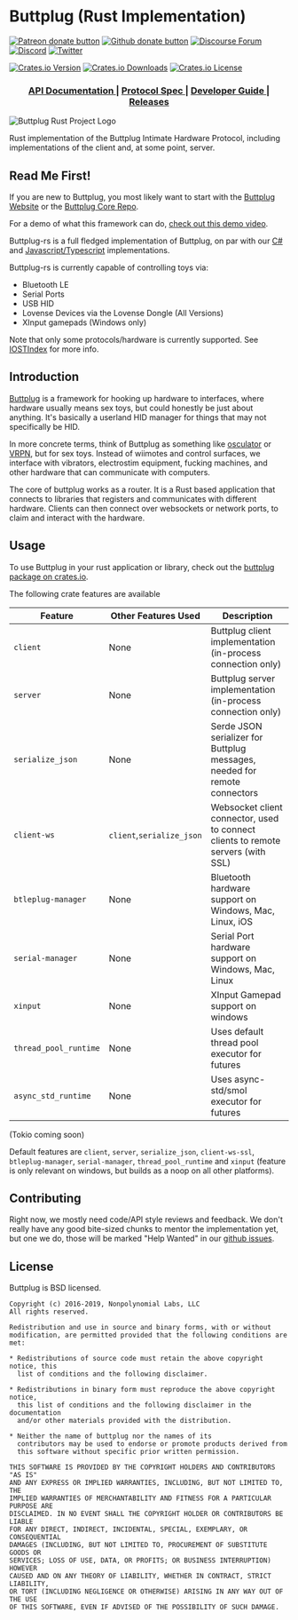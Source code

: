 # Buttplug (Rust Implementation)

[![Patreon donate button](https://img.shields.io/badge/patreon-donate-yellow.svg)](https://www.patreon.com/qdot)
[![Github donate button](https://img.shields.io/badge/github-donate-ff69b4.svg)](https://www.github.com/sponsors/qdot)
[![Discourse Forum](https://img.shields.io/badge/discourse-forum-blue.svg)](https://metafetish.club)
[![Discord](https://img.shields.io/discord/353303527587708932.svg?logo=discord)](https://discord.buttplug.io)
[![Twitter](https://img.shields.io/twitter/follow/buttplugio.svg?style=social&logo=twitter)](https://twitter.com/buttplugio)

[![Crates.io Version](https://img.shields.io/crates/v/buttplug)](https://crates.io/crates/buttplug)
[![Crates.io Downloads](https://img.shields.io/crates/d/buttplug)](https://crates.io/crates/buttplug)
[![Crates.io License](https://img.shields.io/crates/l/buttplug)](https://crates.io/crates/buttplug)

<div align="center">
  <h3>
    <a href="https://docs.rs/buttplug">
      API Documentation
    </a>
    <span> | </span>
    <a href="https://buttplug-spec.docs.buttplug.io">
      Protocol Spec
    </a>
    <span> | </span>
    <a href="https://buttplug-developer-guide.docs.buttplug.io">
      Developer Guide
    </a>
    <span> | </span>
    <a href="https://github.com/buttplugio/buttplug-rs/releases">
      Releases
    </a>
  </h3>
</div>

![Buttplug Rust Project Logo](https://raw.githubusercontent.com/buttplugio/buttplug-rs/dev/buttplug/docs/buttplug_rust_docs.png)

Rust implementation of the Buttplug Intimate Hardware Protocol,
including implementations of the client and, at some point, server.

## Read Me First!

If you are new to Buttplug, you most likely want to start with the
[Buttplug Website](https://buttplug.io) or the [Buttplug Core
Repo](https://github.com/buttplugio/buttplug).

For a demo of what this framework can do, [check out this demo
video](https://www.youtube.com/watch?v=RXD76g5fias).

Buttplug-rs is a full fledged implementation of Buttplug, on par with
our [C#](https://github.com/buttplugio/buttplug-csharp) and
[Javascript/Typescript](https://github.com/buttplugio/buttplug-js)
implementations.

Buttplug-rs is currently capable of controlling toys via:

- Bluetooth LE
- Serial Ports
- USB HID
- Lovense Devices via the Lovense Dongle (All Versions)
- XInput gamepads (Windows only)

Note that only some protocols/hardware is currently supported. See
[IOSTIndex](https://iostindex.com) for more info.

## Introduction

[Buttplug](https://buttplug.io) is a framework for hooking up hardware
to interfaces, where hardware usually means sex toys, but could
honestly be just about anything. It's basically a userland HID manager
for things that may not specifically be HID.

In more concrete terms, think of Buttplug as something like
[osculator](http://www.osculator.net/) or [VRPN](http://vrpn.org), but
for sex toys. Instead of wiimotes and control surfaces, we interface
with vibrators, electrostim equipment, fucking machines, and other
hardware that can communicate with computers.

The core of buttplug works as a router. It is a Rust based application
that connects to libraries that registers and communicates with
different hardware. Clients can then connect over websockets or
network ports, to claim and interact with the hardware.

## Usage

To use Buttplug in your rust application or library, check out the
[buttplug package on crates.io](https://crates.io/buttplug).

The following crate features are available

| Feature | Other Features Used | Description |
| --------- | ----------- | ----------- |
| `client` | None | Buttplug client implementation (in-process connection only) |
| `server` | None | Buttplug server implementation (in-process connection only) |
| `serialize_json` | None | Serde JSON serializer for Buttplug messages, needed for remote connectors |
| `client-ws` | `client`,`serialize_json` | Websocket client connector, used to connect clients to remote servers (with SSL) |
| `btleplug-manager` | None | Bluetooth hardware support on Windows, Mac, Linux, iOS |
| `serial-manager` | None | Serial Port hardware support on Windows, Mac, Linux |
| `xinput` | None | XInput Gamepad support on windows |
| `thread_pool_runtime` | None | Uses default thread pool executor for futures |
| `async_std_runtime` | None | Uses async-std/smol executor for futures |

(Tokio coming soon)

Default features are `client`, `server`, `serialize_json`, `client-ws-ssl`,
`btleplug-manager`, `serial-manager`, `thread_pool_runtime` and `xinput`
(feature is only relevant on windows, but builds as a noop on all other
platforms).

## Contributing

Right now, we mostly need code/API style reviews and feedback. We
don't really have any good bite-sized chunks to mentor the
implementation yet, but one we do, those will be marked "Help Wanted"
in our [github
issues](https://github.com/buttplugio/buttplug-rs/issues).

## License

Buttplug is BSD licensed.

    Copyright (c) 2016-2019, Nonpolynomial Labs, LLC
    All rights reserved.

    Redistribution and use in source and binary forms, with or without
    modification, are permitted provided that the following conditions are met:

    * Redistributions of source code must retain the above copyright notice, this
      list of conditions and the following disclaimer.

    * Redistributions in binary form must reproduce the above copyright notice,
      this list of conditions and the following disclaimer in the documentation
      and/or other materials provided with the distribution.

    * Neither the name of buttplug nor the names of its
      contributors may be used to endorse or promote products derived from
      this software without specific prior written permission.

    THIS SOFTWARE IS PROVIDED BY THE COPYRIGHT HOLDERS AND CONTRIBUTORS "AS IS"
    AND ANY EXPRESS OR IMPLIED WARRANTIES, INCLUDING, BUT NOT LIMITED TO, THE
    IMPLIED WARRANTIES OF MERCHANTABILITY AND FITNESS FOR A PARTICULAR PURPOSE ARE
    DISCLAIMED. IN NO EVENT SHALL THE COPYRIGHT HOLDER OR CONTRIBUTORS BE LIABLE
    FOR ANY DIRECT, INDIRECT, INCIDENTAL, SPECIAL, EXEMPLARY, OR CONSEQUENTIAL
    DAMAGES (INCLUDING, BUT NOT LIMITED TO, PROCUREMENT OF SUBSTITUTE GOODS OR
    SERVICES; LOSS OF USE, DATA, OR PROFITS; OR BUSINESS INTERRUPTION) HOWEVER
    CAUSED AND ON ANY THEORY OF LIABILITY, WHETHER IN CONTRACT, STRICT LIABILITY,
    OR TORT (INCLUDING NEGLIGENCE OR OTHERWISE) ARISING IN ANY WAY OUT OF THE USE
    OF THIS SOFTWARE, EVEN IF ADVISED OF THE POSSIBILITY OF SUCH DAMAGE.
